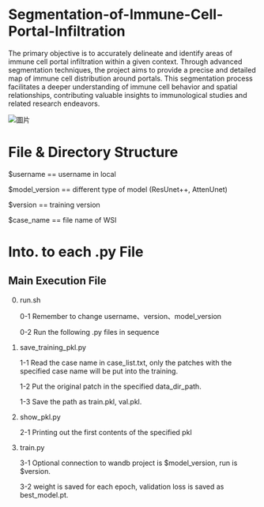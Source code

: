 # Segmentation-of-Immune-Cell-Portal-Infiltration

The primary objective is to accurately delineate and identify areas of immune cell portal infiltration within a given context. 
Through advanced segmentation techniques, the project aims to provide a precise and detailed map of immune cell distribution around portals.
This segmentation process facilitates a deeper understanding of immune cell behavior and spatial relationships, contributing valuable insights to immunological studies and related research endeavors.

![圖片](https://github.com/YeeHaoSu/Segmentation-of-Immune-Cell-Portal-Infiltration/assets/90921571/584e64a8-312c-4d09-ab52-a65fd6801974)


# File & Directory Structure

$username == username in local

$model_version == different type of model (ResUnet++, AttenUnet)

$version == training version

$case_name == file name of WSI 

    
# Into. to each .py File 
## Main Execution File

0. run.sh

    0-1 Remember to change username、version、model_version
   
    0-2 Run the following .py files in sequence

1. save_training_pkl.py

   1-1 Read the case name in case_list.txt, only the patches with the specified case name will be put into the training.

   1-2 Put the original patch in the specified data_dir_path.

   1-3 Save the path as train.pkl, val.pkl.

2. show_pkl.py

   2-1 Printing out the first contents of the specified pkl

3. train.py

   3-1 Optional connection to wandb project is $model_version, run is $version.

   3-2 weight is saved for each epoch, validation loss is saved as best_model.pt.
